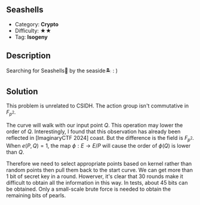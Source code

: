 ## Seashells

+ Category: **Crypto**
+ Difficulty: ★★
+ Tag: **Isogeny**

## Description

Searching for  Seashells🐚 by the seaside🏝️ : )

## Solution

This problem is unrelated to CSIDH. The action group isn't commutative in $F_{p^2}$.

The curve will walk with our input point $Q$. This operation may lower the order of $Q$.  Interestingly, I found that this observation has already been reflected in [ImaginaryCTF 2024] coast. But the difference is the field is $F_{p^2}$. When $e(P,Q)=1$, the map $\phi:E\rightarrow E/P$ will cause the order of $\phi(Q)$  is lower than $Q$.

Therefore we need to select appropriate points based on kernel rather than random points then pull them back to the start curve. We can get more than 1 bit of secret key in a round. Howerver, it's clear that 30 rounds make it difficult to obtain all the information in this way. In tests, about 45 bits can be obtained. Only a small-scale brute force is needed to obtain the remaining bits of pearls.
